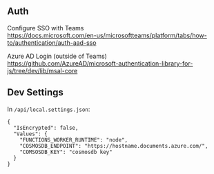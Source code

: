 ## Auth

Configure SSO with Teams  
https://docs.microsoft.com/en-us/microsoftteams/platform/tabs/how-to/authentication/auth-aad-sso

Azure AD Login (outside of Teams)  
https://github.com/AzureAD/microsoft-authentication-library-for-js/tree/dev/lib/msal-core

## Dev Settings

In `/api/local.settings.json`:
```
{
  "IsEncrypted": false,
  "Values": {
    "FUNCTIONS_WORKER_RUNTIME": "node",
    "COSMOSDB_ENDPOINT": "https://hostname.documents.azure.com/",
    "COMSOSDB_KEY": "cosmosdb key"
  }
}
```

